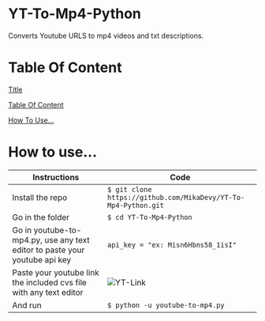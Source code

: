 # YT-To-Mp4-Python
Converts Youtube URLS to mp4 videos and txt descriptions.

# Table Of Content
[Title](https://github.com/MikaDevy/YT-To-Mp4-Python/blob/master/README.md#yt-to-mp4-python)

[Table Of Content](https://github.com/MikaDevy/YT-To-Mp4-Python/blob/master/README.md#table-of-content)

[How To Use...](https://github.com/MikaDevy/YT-To-Mp4-Python/blob/master/README.md#how-to-use)

# How to use...
Instructions | Code
------------ | -----
Install the repo | `$ git clone https://github.com/MikaDevy/YT-To-Mp4-Python.git`
Go in the folder | `$ cd YT-To-Mp4-Python`
Go in youtube-to-mp4.py, use any text editor to paste your youtube api key | ```api_key = "ex: Misn6Hbns58_1isI"```
Paste your youtube link the included cvs file with any text editor | ![YT-Link](https://mikadevy.github.io/en-us/Images/ASwkIhgH1Kh1Nja9k.png)
And run | `$ python -u youtube-to-mp4.py`
